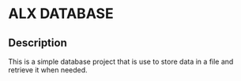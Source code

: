 # ALX DATABASE
## Description
This is a simple database project that is use
to store data in a file and retrieve it when needed.